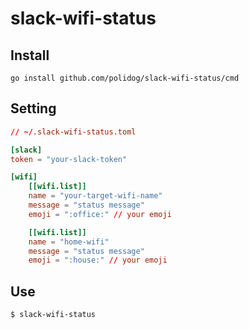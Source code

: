 # slack-wifi-status

## Install

```
go install github.com/polidog/slack-wifi-status/cmd
```

## Setting

```config.toml
// ~/.slack-wifi-status.toml

[slack]
token = "your-slack-token"

[wifi]
    [[wifi.list]]
    name = "your-target-wifi-name"
    message = "status message"
    emoji = ":office:" // your emoji 

    [[wifi.list]]
    name = "home-wifi"
    message = "status message"
    emoji = ":house:" // your emoji 
```

## Use

```
$ slack-wifi-status
```
